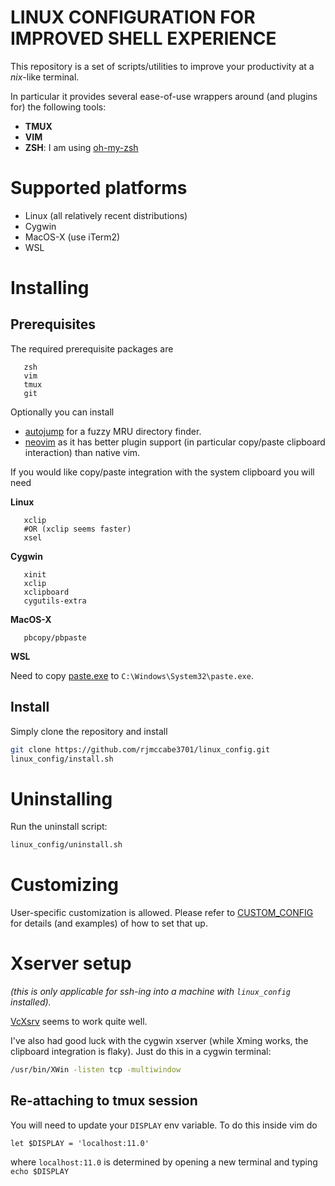 # LINUX CONFIGURATION FOR IMPROVED SHELL EXPERIENCE

This repository is a set of scripts/utilities to improve
your productivity at a *nix*-like terminal.

In particular it provides several ease-of-use wrappers around
(and plugins for) the following tools:

* **TMUX**
* **VIM**
* **ZSH**: I am using [oh-my-zsh](https://github.com/robbyrussell/oh-my-zsh)

# Supported platforms

* Linux (all relatively recent distributions)
* Cygwin
* MacOS-X (use iTerm2)
* WSL

# Installing

## Prerequisites

The required prerequisite packages are

```
   zsh
   vim
   tmux
   git
```

Optionally you can install

* [autojump](https://github.com/wting/autojump) for a fuzzy MRU directory finder.
* [neovim](https://neovim.io/) as it has better plugin support (in particular copy/paste clipboard interaction) than native vim.

If you would like copy/paste integration with the system clipboard you will need

**Linux**

```
   xclip
   #OR (xclip seems faster)
   xsel
```

**Cygwin**

```
   xinit
   xclip
   xclipboard
   cygutils-extra
```

**MacOS-X**

```
   pbcopy/pbpaste
```

**WSL**

Need to copy [paste.exe](https://www.c3scripts.com/tutorials/msdos/paste.zip) to ``C:\Windows\System32\paste.exe``.


## Install

Simply clone the repository and install

```bash
git clone https://github.com/rjmccabe3701/linux_config.git
linux_config/install.sh
```

# Uninstalling

Run the uninstall script:

```bash
linux_config/uninstall.sh
```

# Customizing

User-specific customization is allowed.  Please refer to
[CUSTOM_CONFIG](CUSTOM_CONFIG.md) for details (and examples) of how to set that up.

# Xserver setup

*(this is only applicable for ssh-ing into a machine with ``linux_config`` installed).*

[VcXsrv](https://sourceforge.net/projects/vcxsrv) seems to work quite well.

I've also had good luck with the cygwin xserver (while Xming works, the clipboard integration is flaky).
Just do this in a cygwin terminal:

```bash
/usr/bin/XWin -listen tcp -multiwindow
```

## Re-attaching to tmux session

You will need to update your ``DISPLAY`` env variable.  To do this inside vim do

```
let $DISPLAY = 'localhost:11.0'
```

where ``localhost:11.0`` is determined by opening a new terminal and typing ``echo $DISPLAY``
